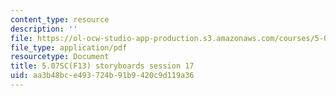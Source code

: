 ```yaml
---
content_type: resource
description: ''
file: https://ol-ocw-studio-app-production.s3.amazonaws.com/courses/5-07sc-biological-chemistry-i-fall-2013/aa3b48bce493724b91b9420c9d119a36_sb_session17.pdf
file_type: application/pdf
resourcetype: Document
title: 5.07SC(F13) storyboards session 17
uid: aa3b48bc-e493-724b-91b9-420c9d119a36
---
```

